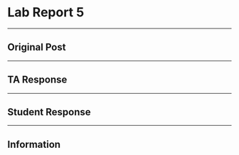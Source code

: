 # Lab Report 5
---

## Original Post

---
## TA Response

---
## Student Response

---
## Information
